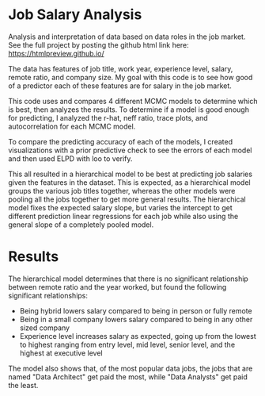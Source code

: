 # Job Salary Analysis
Analysis and interpretation of data based on data roles in the job market.
See the full project by posting the github html link here: https://htmlpreview.github.io/

The data has features of job title, work year, experience level, salary, remote ratio, and company size.
My goal with this code is to see how good of a predictor each of these features are for salary in the job market.

This code uses and compares 4 different MCMC models to determine which is best, then analyzes the results.
To determine if a model is good enough for predicting, I analyzed the r-hat, neff ratio, trace plots, and autocorrelation for each MCMC model.

To compare the predicting accuracy of each of the models, I created visualizations with a prior predictive check to see the errors of each model and then used ELPD with loo to verify.

This all resulted in a hierarchical model to be best at predicting job salaries given the features in the dataset. This is expected, as a hierarchical model groups the various job titles together, whereas the other models were pooling all the jobs together to get more general results. The hierarchical model fixes the expected salary slope, but varies the intercept to get different prediction linear regressions for each job while also using the general slope of a completely pooled model.

# Results
The hierarchical model determines that there is no significant relationship between remote ratio and the year worked, but found the following significant relationships:
* Being hybrid lowers salary compared to being in person or fully remote
* Being in a small company lowers salary compared to being in any other sized company
* Experience level increases salary as expected, going up from the lowest to highest ranging from entry level, mid level, senior level, and the highest at executive level

The model also shows that, of the most popular data jobs, the jobs that are named "Data Architect" get paid the most, while "Data Analysts" get paid the least.
